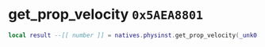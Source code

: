 # get_prop_velocity `0x5AEA8801`

```lua
local result --[[ number ]] = natives.physinst.get_prop_velocity(_unk0 --[[ number ]], _unk1 --[[ number ]])
```